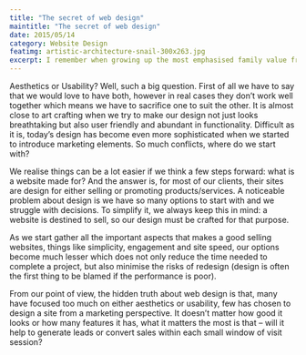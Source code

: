 ```yaml
---
title: "The secret of web design"
maintitle: "The secret of web design"
date: 2015/05/14
category: Website Design
featimg: artistic-architecture-snail-300x263.jpg
excerpt: I remember when growing up the most emphasised family value from my parents was Manners. Manners that shows you how to communicate with different age group, different background and different personality. In fact over the years out of all the family rules, not many have left in me nor seemed practical to me, yet manner is still on top of the list.
---
```


Aesthetics or Usability? Well, such a big question. First of all we have to say that we would love to have both, however in real cases they don’t work well together which means we have to sacrifice one to suit the other. It is almost close to art crafting when we try to make our design not just looks breathtaking but also user friendly and abundant in functionality. Difficult as it is, today’s design has become even more sophisticated when we started to introduce marketing elements. So much conflicts, where do we start with?

We realise things can be a lot easier if we think a few steps forward: what is a website made for? And the answer is, for most of our clients, their sites are design for either selling or promoting products/services. A noticeable problem about design is we have so many options to start with and we struggle with decisions. To simplify it, we always keep this in mind: a website is destined to sell, so our design must be crafted for that purpose.

As we start gather all the important aspects that makes a good selling websites, things like simplicity, engagement and site speed, our options become much lesser which does not only reduce the time needed to complete a project, but also minimise the risks of redesign (design is often the first thing to be blamed if the performance is poor).

From our point of view, the hidden truth about web design is that, many have focused too much on either aesthetics or usability, few has chosen to design a site from a marketing perspective. It doesn’t matter how good it looks or how many features it has, what it matters the most is that – will it help to generate leads or convert sales within each small window of visit session?